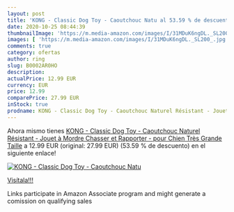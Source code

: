 ```yaml
---
layout: post
title: 'KONG - Classic Dog Toy - Caoutchouc Natu al 53.59 % de descuento'
date: 2020-10-25 08:44:39
thumbnailImage: 'https://m.media-amazon.com/images/I/31MDuK6ngDL._SL200_.jpg'
images: [ 'https://m.media-amazon.com/images/I/31MDuK6ngDL._SL200_.jpg' ]
comments: true
category: ofertas
author: ring
slug: B0002AR0HO
description:
actualPrice: 12.99 EUR
currency: EUR
price: 12.99
comparePrice: 27.99 EUR
inStock: true
prodname: KONG - Classic Dog Toy - Caoutchouc Naturel Résistant - Jouet à Mordre  Chasser et Rapporter - pour Chien Très Grande Taille
---
```


Ahora mismo tienes [KONG - Classic Dog Toy - Caoutchouc Naturel Résistant - Jouet à Mordre  Chasser et Rapporter - pour Chien Très Grande Taille](https://www.amazon.fr/dp/B0002AR0HO/?tag=tolees0d-21) a 12.99 EUR (original: 27.99 EUR) (53.59 %  de descuento) en el siguiente enlace!

[![KONG - Classic Dog Toy - Caoutchouc Natu](https://m.media-amazon.com/images/I/31MDuK6ngDL._SL200_.jpg)](https://www.amazon.fr/dp/B0002AR0HO/?tag=tolees0d-21)

[Visítala!!!](https://www.amazon.fr/dp/B0002AR0HO/?tag=tolees0d-21)

Links participate in Amazon Associate program and might generate a comission on qualifying sales
